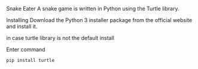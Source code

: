 Snake Eater
A snake game is written in Python using the Turtle library.

Installing
Download the Python 3 installer package from the official website and install it.

in case turtle library is not the default install

Enter command

```
pip install turtle
```


